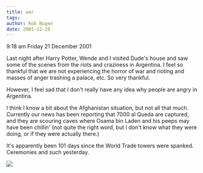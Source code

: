 ```yaml
---
title: war
tags: 
author: Rob Nugen
date: 2001-12-20
---
```


<p class=date>9:18 am Friday 21 December 2001</p>

<p>Last night after Harry Potter, Wende and I visited
Dude's house and saw some of the scenes from the riots
and craziness in Argentina.  I feel so thankful that
we are not experiencing the horror of war and rioting
and masses of anger trashing a palace, etc.  So very
thankful.</p>

<p>However, I feel sad that I don't really have any
idea why people are angry in Argentina.</p>

<p>I think I know a bit about the Afghanistan
situation, but not all that much.  Currently our news
has been reporting that 7000 al Queda are captured,
and they are scouring caves where Osama bin Laden and
his peeps may have been chillin' (not quite the right
word, but I don't know what they were doing, or if
they were actually there.)</p>

<p>It's apparently been 101 days since the World Trade
towers were spanked.  Ceremonies and such yesterday.
</p>

<p><img src="/images/rob/wL-ROB.gif"/></p>
